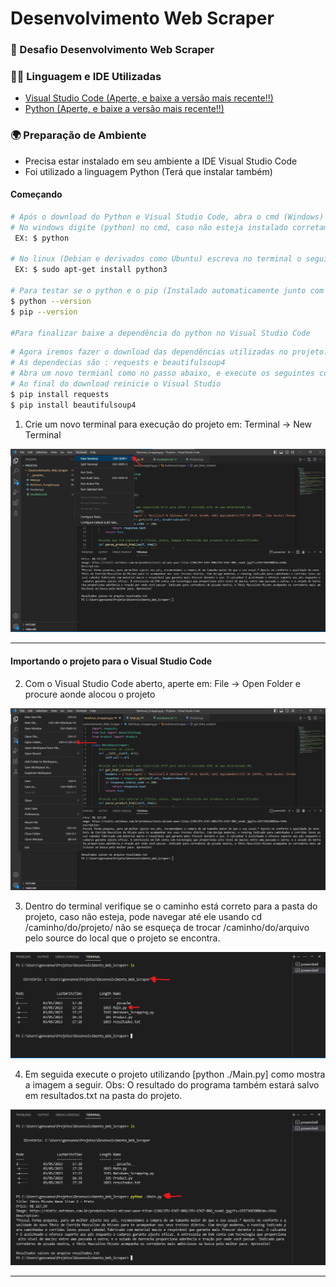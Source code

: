 # Desenvolvimento Web Scraper
### 🚀 Desafio Desenvolvimento Web Scraper

### 👨‍💻 Linguagem e IDE Utilizadas
<ul>
<li><a href="https://code.visualstudio.com">Visual Studio Code (Aperte, e baixe a versão mais recente!!)</a></li>
<li><a href="https://www.python.org">Python (Aperte, e baixe a versão mais recente!!)</a></li>
</ul>

### 🌍 Preparação de Ambiente
- Precisa estar instalado em seu ambiente a IDE Visual Studio Code
- Foi utilizado a linguagem Python (Terá que instalar também)

#### Começando

```bash
# Após o download do Python e Visual Studio Code, abra o cmd (Windows) ou terminal (Linux)
# No windows digite (python) no cmd, caso não esteja instalado corretamente abrirá uma aba na microsoft store, aperte o botão de download.
 EX: $ python

# No linux (Debian e derivados como Ubuntu) escreva no terminal o seguinte comando:
 EX: $ sudo apt-get install python3
 
# Para testar se o python e o pip (Instalado automaticamente junto com o python) estão corretamente instalados, execute os seguintes comandos:
$ python --version
$ pip --version

#Para finalizar baixe a dependência do python no Visual Studio Code
```

```bash
# Agora iremos fazer o download das dependências utilizadas no projeto.
# As dependecias são : requests e beautifulsoup4
# Abra um novo termianl como no passo abaixo, e execute os seguintes comandos para baixar as dependências:
# Ao final do download reinicie o Visual Studio
$ pip install requests
$ pip install beautifulsoup4
```

1. Crie um novo terminal para execução do projeto em: Terminal -> New Terminal

![Novo Terminal](https://github.com/KaianLuciano/assets/blob/main/novoTerminal.png)
<hr />

#### Importando o projeto para o Visual Studio Code
2. Com o Visual Studio Code aberto, aperte em: File -> Open Folder e procure aonde alocou o projeto

![VisualStudio](https://github.com/KaianLuciano/assets/blob/main/importar.png.png)

3. Dentro do terminal verifique se o caminho está correto para a pasta do projeto,
caso não esteja, pode navegar até ele usando cd /caminho/do/projeto/ não se esqueça
de trocar /caminho/do/arquivo pelo source do local que o projeto se encontra.

![Projeto](https://github.com/KaianLuciano/assets/blob/main/ExecutarProjeto.png)

4. Em seguida execute o projeto utilizando [python ./Main.py] como mostra a imagem a seguir.
Obs: O resultado do programa também estará salvo em resultados.txt na pasta do projeto.

![Iniciar Projeto](https://github.com/KaianLuciano/assets/blob/main/init.png)

<hr />



